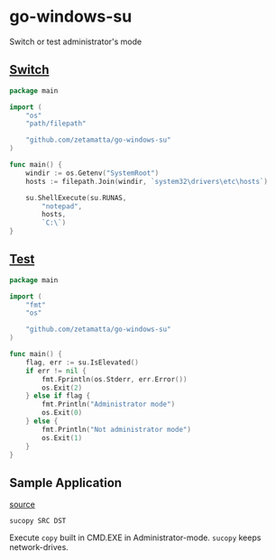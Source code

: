 go-windows-su
=============

Switch or test administrator's mode

[Switch](./cmd/chhosts/main.go)
------------------------------

```go
package main

import (
    "os"
    "path/filepath"

    "github.com/zetamatta/go-windows-su"
)

func main() {
    windir := os.Getenv("SystemRoot")
    hosts := filepath.Join(windir, `system32\drivers\etc\hosts`)

    su.ShellExecute(su.RUNAS,
        "notepad",
        hosts,
        `C:\`)
}
```

[Test](./cmd/isElevated/main.go)
--------------------------------

```go
package main

import (
    "fmt"
    "os"

    "github.com/zetamatta/go-windows-su"
)

func main() {
    flag, err := su.IsElevated()
    if err != nil {
        fmt.Fprintln(os.Stderr, err.Error())
        os.Exit(2)
    } else if flag {
        fmt.Println("Administrator mode")
        os.Exit(0)
    } else {
        fmt.Println("Not administrator mode")
        os.Exit(1)
    }
}
```

Sample Application
------------------

[source](./cmd/sucopy/main.go)

```
sucopy SRC DST
```

Execute `copy` built in CMD.EXE in Administrator-mode.
`sucopy` keeps network-drives.
